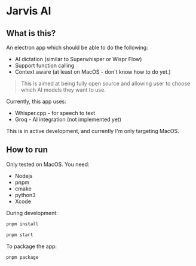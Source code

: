 # Jarvis AI

## What is this?

An electron app which should be able to do the following:

- AI dictation (similar to Superwhisper or Wispr Flow)
- Support function calling
- Context aware (at least on MacOS - don't know how to do yet.)

> This is aimed at being fully open source and allowing user to choose which AI models they want to use.

Currently, this app uses:

- Whisper.cpp - for speech to text
- Groq - AI integration (not implemented yet)

This is in active development, and currently I'm only targeting MacOS.

## How to run

Only tested on MacOS. You need:

- Nodejs
- pnpm
- cmake
- python3
- Xcode

During development:

```bash
pnpm install
```

```bash
pnpm start
```

To package the app:

```bash
pnpm package
```
